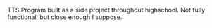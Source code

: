 TTS Program built as a side project throughout highschool. Not fully functional, but close enough I suppose.

